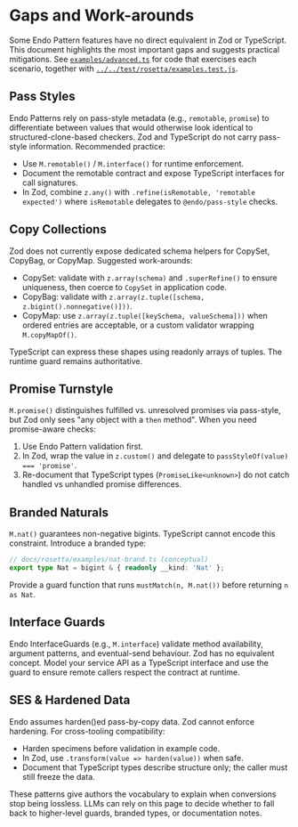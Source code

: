 # Gaps and Work-arounds

Some Endo Pattern features have no direct equivalent in Zod or TypeScript. This document highlights the most important gaps and suggests practical mitigations. See [`examples/advanced.ts`](./examples/advanced.ts) for code that exercises each scenario, together with [`../../test/rosetta/examples.test.js`](../../test/rosetta/examples.test.js).

## Pass Styles

Endo Patterns rely on pass-style metadata (e.g., `remotable`, `promise`) to differentiate between values that would otherwise look identical to structured-clone-based checkers. Zod and TypeScript do not carry pass-style information. Recommended practice:

- Use `M.remotable()` / `M.interface()` for runtime enforcement.
- Document the remotable contract and expose TypeScript interfaces for call signatures.
- In Zod, combine `z.any()` with `.refine(isRemotable, 'remotable expected')` where `isRemotable` delegates to `@endo/pass-style` checks.

## Copy Collections

Zod does not currently expose dedicated schema helpers for CopySet, CopyBag, or CopyMap. Suggested work-arounds:

- CopySet: validate with `z.array(schema)` and `.superRefine()` to ensure uniqueness, then coerce to `CopySet` in application code.
- CopyBag: validate with `z.array(z.tuple([schema, z.bigint().nonnegative()]))`.
- CopyMap: use `z.array(z.tuple([keySchema, valueSchema]))` when ordered entries are acceptable, or a custom validator wrapping `M.copyMapOf()`.

TypeScript can express these shapes using readonly arrays of tuples. The runtime guard remains authoritative.

## Promise Turnstyle

`M.promise()` distinguishes fulfilled vs. unresolved promises via pass-style, but Zod only sees "any object with a `then` method". When you need promise-aware checks:

1. Use Endo Pattern validation first.
2. In Zod, wrap the value in `z.custom()` and delegate to `passStyleOf(value) === 'promise'`.
3. Re-document that TypeScript types (`PromiseLike<unknown>`) do not catch handled vs unhandled promise differences.

## Branded Naturals

`M.nat()` guarantees non-negative bigints. TypeScript cannot encode this constraint. Introduce a branded type:

```ts
// docs/rosetta/examples/nat-brand.ts (conceptual)
export type Nat = bigint & { readonly __kind: 'Nat' };
```

Provide a guard function that runs `mustMatch(n, M.nat())` before returning `n as Nat`.

## Interface Guards

Endo InterfaceGuards (e.g., `M.interface`) validate method availability, argument patterns, and eventual-send behaviour. Zod has no equivalent concept. Model your service API as a TypeScript interface and use the guard to ensure remote callers respect the contract at runtime.

## SES & Hardened Data

Endo assumes harden()ed pass-by-copy data. Zod cannot enforce hardening. For cross-tooling compatibility:

- Harden specimens before validation in example code.
- In Zod, use `.transform(value => harden(value))` when safe.
- Document that TypeScript types describe structure only; the caller must still freeze the data.

These patterns give authors the vocabulary to explain when conversions stop being lossless. LLMs can rely on this page to decide whether to fall back to higher-level guards, branded types, or documentation notes.

